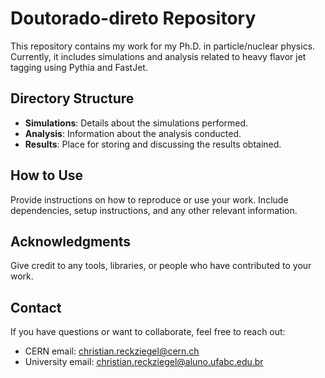 # Doutorado-direto Repository

This repository contains my work for my Ph.D. in particle/nuclear physics. Currently, it includes simulations and analysis related to heavy flavor jet tagging using Pythia and FastJet.

## Directory Structure

- **Simulations**: Details about the simulations performed.
- **Analysis**: Information about the analysis conducted.
- **Results**: Place for storing and discussing the results obtained.

## How to Use

Provide instructions on how to reproduce or use your work. Include dependencies, setup instructions, and any other relevant information.

## Acknowledgments

Give credit to any tools, libraries, or people who have contributed to your work.

## Contact

If you have questions or want to collaborate, feel free to reach out:

- CERN email: christian.reckziegel@cern.ch
- University email: christian.reckziegel@aluno.ufabc.edu.br
